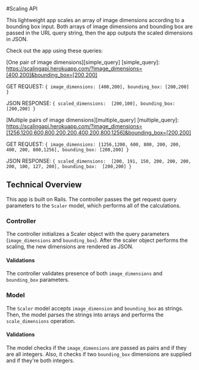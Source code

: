 #Scaling API

This lightweight app scales an array of image dimensions according to a bounding box input. Both arrays of image dimensions and bounding box are passed in the URL query string, then the app outputs the scaled dimensions in JSON.

Check out the app using these queries:

[One pair of image dimensions][simple_query]
[simple_query]: https://scalingapi.herokuapp.com/?image_dimensions=[400,200]&bounding_box=[200,200]

GET REQUEST:
`{
  image_dimensions: [400,200],
  bounding_box: [200,200]
}`

JSON RESPONSE:
`{
  scaled_dimensions:  [200,100],
  bounding_box:  [200,200]
}`

[Multiple pairs of image dimensions][multiple_query]
[multiple_query]: https://scalingapi.herokuapp.com/?image_dimensions=[1256,1200,600,800,200,200,400,200,800,1256]&bounding_box=[200,200]

GET REQUEST:
`{
  image_dimensions: [1256,1200, 600, 800, 200, 200, 400, 200, 800,1256],
  bounding_box: [200,200]
}`

JSON RESPONSE:
`{
  scaled_dimensions:  [200, 191, 150, 200, 200, 200, 200, 100, 127, 200],
  bounding_box:  [200,200]
}`


## Technical Overview

This app is built on Rails. The controller passes the get request query parameters to the `Scaler` model, which performs all of the calculations.

### Controller
The controller initializes a Scaler object with the query parameters (`image_dimensions` and `bounding_box`). After the scaler object performs the scaling, the new dimensions are rendered as JSON.

#### Validations
The controller validates presence of both `image_dimensions` and `bounding_box` parameters.

### Model
The `Scaler` model accepts `image_dimension` and `bounding_box` as strings. Then, the model parses the strings into arrays and performs the `scale_dimensions` operation.

#### Validations
The model checks if the `image_dimensions` are passed as pairs and if they are all integers. Also, it checks if two `bounding_box` dimensions are supplied and if they're both integers.
